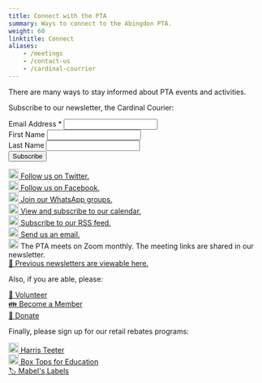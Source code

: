 ```yaml
---
title: Connect with the PTA
summary: Ways to connect to the Abingdon PTA.
weight: 60
linktitle: Connect
aliases:
    - /meetings
    - /contact-us
    - /cardinal-courrier
---
```


There are many ways to stay informed about PTA events and activities.

<!-- Begin Mailchimp Signup Form -->
<div id="mc_embed_signup">
    <form action="https://abingdonpta.us11.list-manage.com/subscribe/post?u=e8c2877018f64aa7e1fd2e884&amp;id=b884e2a18e&amp;f_id=0017a7e0f0" method="post" id="mc-embedded-subscribe-form" name="mc-embedded-subscribe-form" class="validate" target="_self">
        <div id="mc_embed_signup_scroll">
        <p>Subscribe to our newsletter, the Cardinal Courier:</p>
        <!--<div class="indicates-required"><span class="asterisk">*</span> indicates required</div>-->
<div class="mc-field-group">
	<label for="mce-EMAIL">Email Address  <span class="asterisk">*</span>
</label>
	<input type="email" value="" name="EMAIL" class="required email" id="mce-EMAIL" required>
	<span id="mce-EMAIL-HELPERTEXT" class="helper_text"></span>
</div>
<div class="mc-field-group">
	<label for="mce-FNAME">First Name </label>
	<input type="text" value="" name="FNAME" class="" id="mce-FNAME">
	<span id="mce-FNAME-HELPERTEXT" class="helper_text"></span>
</div>
<div class="mc-field-group">
	<label for="mce-LNAME">Last Name </label>
	<input type="text" value="" name="LNAME" class="" id="mce-LNAME">
	<span id="mce-LNAME-HELPERTEXT" class="helper_text"></span>
</div>
	<div id="mce-responses" class="clear foot">
		<div class="response" id="mce-error-response" style="display:none"></div>
		<div class="response" id="mce-success-response" style="display:none"></div>
	</div>    <!-- real people should not fill this in and expect good things - do not remove this or risk form bot signups-->
    <div style="position: absolute; left: -5000px;" aria-hidden="true"><input type="text" name="b_e8c2877018f64aa7e1fd2e884_b884e2a18e" tabindex="-1" value=""></div>
        <div class="optionalParent">
            <div class="clear foot">
                <input type="submit" value="Subscribe" name="subscribe" id="mc-embedded-subscribe" class="button">
            </div>
        </div>
    </div>
</form>
</div>

<!--End mc_embed_signup-->

<!--[<img src="/images/Newsletter.svg" height="20" width="20" alt="Newsletter logo"> Subscribe to our newsletter, the Cardinal Courier.](https://lp.constantcontactpages.com/su/t3ku1aP)  -->
[<img src="/images/Twitter.svg" height="20" width="20" alt="Twitter logo"> Follow us on Twitter.](https://twitter.com/AbingdonPTA)  
[<img src="/images/Facebook.svg" height="20" width="20" alt="Facebook logo"> Follow us on Facebook.](https://www.facebook.com/AbingdonElementaryPTA)  
[<img src="/images/WhatsApp.svg" height="20" width="20" alt="WhatsApp logo"> Join our WhatsApp groups.](/whatsapp/)  
[<img src="/images/Calendar.svg" height="20" width="20" alt="Calendar logo"> View and subscribe to our calendar.](/calendar/)  
[<img src="/images/RSS.svg" height="20" width="20" alt="RSS logo"> Subscribe to our RSS feed.](/posts/index.xml)  
[<img src="/images/Email.svg" height="20" width="20" alt="Email logo"> Send us an email.](mailto:abingdonelementarypta@gmail.com)  
<img src="/images/Zoom.svg" height="20" width="20" alt="Zoom logo"> The PTA meets on Zoom monthly. The meeting links are shared in our newsletter.  
[📰 Previous newsletters are viewable here.](/categories/newsletters/)

Also, if you are able, please:

[🔨 Volunteer](/volunteer/)  
[👪 Become a Member](/join/)  
[🎁 Donate](/fundraising/)

Finally, please sign up for our retail rebates programs:

[<img src="/images/Harris-Teeter.svg" height="20" width="20" alt="Harris Teeter logo"> Harris Teeter](/fundraising/#harris-teeter)  
[<img src="/images/General-Mills.svg" height="20" width="20" alt="General Mills logo">  Box Tops for Education](/fundraising/#box-tops-for-education)  
[🏷️ Mabel's Labels](/fundraising/#mabels-labels)